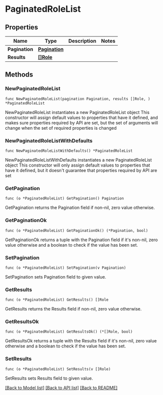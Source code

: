 # PaginatedRoleList

## Properties

Name | Type | Description | Notes
------------ | ------------- | ------------- | -------------
**Pagination** | [**Pagination**](Pagination.md) |  | 
**Results** | [**[]Role**](Role.md) |  | 

## Methods

### NewPaginatedRoleList

`func NewPaginatedRoleList(pagination Pagination, results []Role, ) *PaginatedRoleList`

NewPaginatedRoleList instantiates a new PaginatedRoleList object
This constructor will assign default values to properties that have it defined,
and makes sure properties required by API are set, but the set of arguments
will change when the set of required properties is changed

### NewPaginatedRoleListWithDefaults

`func NewPaginatedRoleListWithDefaults() *PaginatedRoleList`

NewPaginatedRoleListWithDefaults instantiates a new PaginatedRoleList object
This constructor will only assign default values to properties that have it defined,
but it doesn't guarantee that properties required by API are set

### GetPagination

`func (o *PaginatedRoleList) GetPagination() Pagination`

GetPagination returns the Pagination field if non-nil, zero value otherwise.

### GetPaginationOk

`func (o *PaginatedRoleList) GetPaginationOk() (*Pagination, bool)`

GetPaginationOk returns a tuple with the Pagination field if it's non-nil, zero value otherwise
and a boolean to check if the value has been set.

### SetPagination

`func (o *PaginatedRoleList) SetPagination(v Pagination)`

SetPagination sets Pagination field to given value.


### GetResults

`func (o *PaginatedRoleList) GetResults() []Role`

GetResults returns the Results field if non-nil, zero value otherwise.

### GetResultsOk

`func (o *PaginatedRoleList) GetResultsOk() (*[]Role, bool)`

GetResultsOk returns a tuple with the Results field if it's non-nil, zero value otherwise
and a boolean to check if the value has been set.

### SetResults

`func (o *PaginatedRoleList) SetResults(v []Role)`

SetResults sets Results field to given value.



[[Back to Model list]](../README.md#documentation-for-models) [[Back to API list]](../README.md#documentation-for-api-endpoints) [[Back to README]](../README.md)


